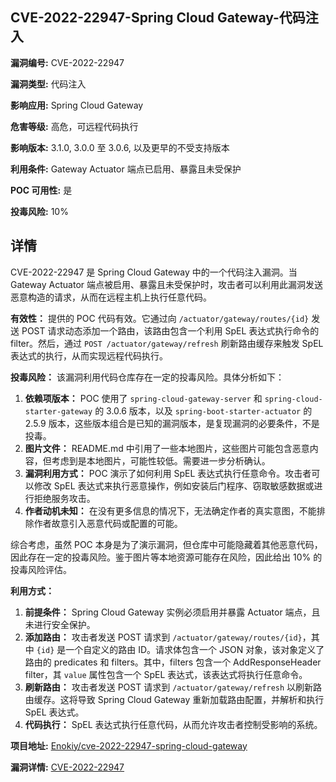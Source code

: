 ## CVE-2022-22947-Spring Cloud Gateway-代码注入

**漏洞编号:** CVE-2022-22947

**漏洞类型:** 代码注入

**影响应用:** Spring Cloud Gateway

**危害等级:** 高危，可远程代码执行

**影响版本:** 3.1.0, 3.0.0 至 3.0.6, 以及更早的不受支持版本

**利用条件:** Gateway Actuator 端点已启用、暴露且未受保护

**POC 可用性:** 是

**投毒风险:** 10%

## 详情

CVE-2022-22947 是 Spring Cloud Gateway 中的一个代码注入漏洞。当 Gateway Actuator 端点被启用、暴露且未受保护时，攻击者可以利用此漏洞发送恶意构造的请求，从而在远程主机上执行任意代码。

**有效性：**
提供的 POC 代码有效。它通过向 `/actuator/gateway/routes/{id}` 发送 POST 请求动态添加一个路由，该路由包含一个利用 SpEL 表达式执行命令的 filter。然后，通过 `POST /actuator/gateway/refresh` 刷新路由缓存来触发 SpEL 表达式的执行，从而实现远程代码执行。

**投毒风险：**
该漏洞利用代码仓库存在一定的投毒风险。具体分析如下：

1.  **依赖项版本：** POC 使用了 `spring-cloud-gateway-server` 和 `spring-cloud-starter-gateway` 的 3.0.6 版本，以及 `spring-boot-starter-actuator` 的 2.5.9 版本，这些版本组合是已知的漏洞版本，是复现漏洞的必要条件，不是投毒。
2.  **图片文件：** README.md 中引用了一些本地图片，这些图片可能包含恶意内容，但考虑到是本地图片，可能性较低。需要进一步分析确认。
3.  **漏洞利用方式：** POC 演示了如何利用 SpEL 表达式执行任意命令。攻击者可以修改 SpEL 表达式来执行恶意操作，例如安装后门程序、窃取敏感数据或进行拒绝服务攻击。
4.  **作者动机未知：** 在没有更多信息的情况下，无法确定作者的真实意图，不能排除作者故意引入恶意代码或配置的可能。

综合考虑，虽然 POC 本身是为了演示漏洞，但仓库中可能隐藏着其他恶意代码，因此存在一定的投毒风险。鉴于图片等本地资源可能存在风险，因此给出 10% 的投毒风险评估。

**利用方式：**

1.  **前提条件：** Spring Cloud Gateway 实例必须启用并暴露 Actuator 端点，且未进行安全保护。
2.  **添加路由：** 攻击者发送 POST 请求到 `/actuator/gateway/routes/{id}`，其中 `{id}` 是一个自定义的路由 ID。请求体包含一个 JSON 对象，该对象定义了路由的 predicates 和 filters。其中，filters 包含一个 AddResponseHeader filter，其 `value` 属性包含一个 SpEL 表达式，该表达式将执行任意命令。
3.  **刷新路由：** 攻击者发送 POST 请求到 `/actuator/gateway/refresh` 以刷新路由缓存。这将导致 Spring Cloud Gateway 重新加载路由配置，并解析和执行 SpEL 表达式。
4.  **代码执行：** SpEL 表达式执行任意代码，从而允许攻击者控制受影响的系统。

**项目地址:** [Enokiy/cve-2022-22947-spring-cloud-gateway](https://github.com/Enokiy/cve-2022-22947-spring-cloud-gateway)

**漏洞详情:** [CVE-2022-22947](https://nvd.nist.gov/vuln/detail/CVE-2022-22947)